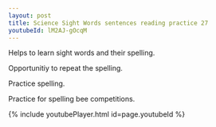 ```yaml
---
layout: post
title: Science Sight Words sentences reading practice 27
youtubeId: lM2AJ-gOcqM
---
```

 
 
Helps to learn sight words and their spelling.

Opportunitiy to repeat the spelling. 

Practice spelling. 
 
Practice for spelling bee competitions. 
 
{% include youtubePlayer.html id=page.youtubeId %}
 
 
